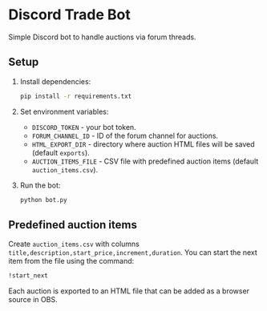 # Discord Trade Bot

Simple Discord bot to handle auctions via forum threads.

## Setup

1. Install dependencies:
   ```bash
   pip install -r requirements.txt
   ```

2. Set environment variables:
   - `DISCORD_TOKEN` - your bot token.
   - `FORUM_CHANNEL_ID` - ID of the forum channel for auctions.
   - `HTML_EXPORT_DIR` - directory where auction HTML files will be saved (default `exports`).
   - `AUCTION_ITEMS_FILE` - CSV file with predefined auction items (default `auction_items.csv`).

3. Run the bot:
   ```bash
   python bot.py
   ```

## Predefined auction items

Create `auction_items.csv` with columns `title,description,start_price,increment,duration`.
You can start the next item from the file using the command:

```bash
!start_next
```

Each auction is exported to an HTML file that can be added as a browser source in OBS.
